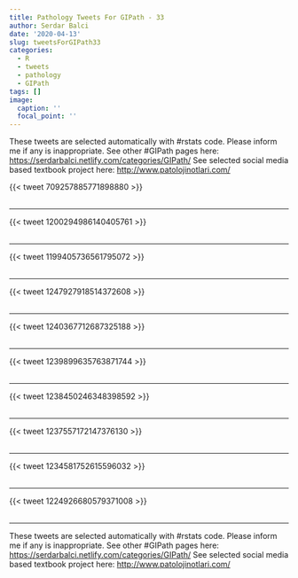 ```yaml
---
title: Pathology Tweets For GIPath - 33
author: Serdar Balci
date: '2020-04-13'
slug: tweetsForGIPath33
categories:
  - R
  - tweets
  - pathology
  - GIPath
tags: []
image:
  caption: ''
  focal_point: ''
---
```



These tweets are selected automatically with #rstats code. Please inform me if any is inappropriate.
See other #GIPath pages here: https://serdarbalci.netlify.com/categories/GIPath/ 
See selected social media based textbook project here: http://www.patolojinotlari.com/

{{< tweet 709257885771898880 >}}
<br>
<br>
<hr>
{{< tweet 1200294986140405761 >}}
<br>
<br>
<hr>
{{< tweet 1199405736561795072 >}}
<br>
<br>
<hr>
{{< tweet 1247927918514372608 >}}
<br>
<br>
<hr>
{{< tweet 1240367712687325188 >}}
<br>
<br>
<hr>
{{< tweet 1239899635763871744 >}}
<br>
<br>
<hr>
{{< tweet 1238450246348398592 >}}
<br>
<br>
<hr>
{{< tweet 1237557172147376130 >}}
<br>
<br>
<hr>
{{< tweet 1234581752615596032 >}}
<br>
<br>
<hr>
{{< tweet 1224926680579371008 >}}
<br>
<br>
<hr>


These tweets are selected automatically with #rstats code. Please inform me if any is inappropriate.
See other #GIPath pages here: https://serdarbalci.netlify.com/categories/GIPath/ 
See selected social media based textbook project here: http://www.patolojinotlari.com/
